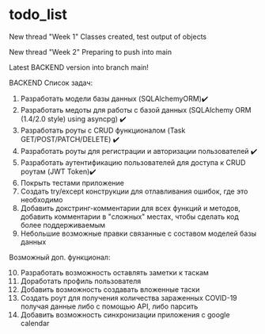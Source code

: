 # todo_list
New thread "Week 1"
Classes created, test output of objects

New thread "Week 2"
Preparing to push into main

Latest BACKEND version into branch main!


BACKEND
Список задач:

1. Разработать модели базы данных (SQLAlchemyORM)✔️
2. Разработать медоты для работы с базой данных (SQLAlchemy ORM (1.4/2.0 style) using asyncpg) ✔️
3. Разработать роуты с CRUD функционалом (Task GET/POST/PATCH/DELETE) ✔️
4. Разработать роуты для регистрации и авторизации пользователей ✔️
5. Разработать аутентификацию пользователей для доступа к CRUD роутам (JWT Token)✔️
6. Покрыть тестами приложение
7. Создать try/except конструкции для отлавливания ошибок, где это необходимо
8. Добавить докстринг-комментарии для всех функций и методов, добавить комментарии в "сложных" местах, чтобы сделать код более поддерживаемым
9. Небольшие возможные правки связанные с составом моделей базы данных

Возможный доп. функционал:

10. Разработать возможность оставлять заметки к таскам
11. Доработать профиль пользователя
12. Добавить возможность создавать вложенные таски
13. Создать роут для получения количества зараженных COVID-19 получая данные либо с помощью API, либо парсить
14. Добавить возможность синхронизации приложения с google calendar
